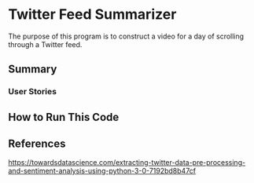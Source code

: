 # Twitter Feed Summarizer
The purpose of this program is to construct a video for a day of scrolling through a Twitter feed.

## Summary

### User Stories

## How to Run This Code

## References
https://towardsdatascience.com/extracting-twitter-data-pre-processing-and-sentiment-analysis-using-python-3-0-7192bd8b47cf
